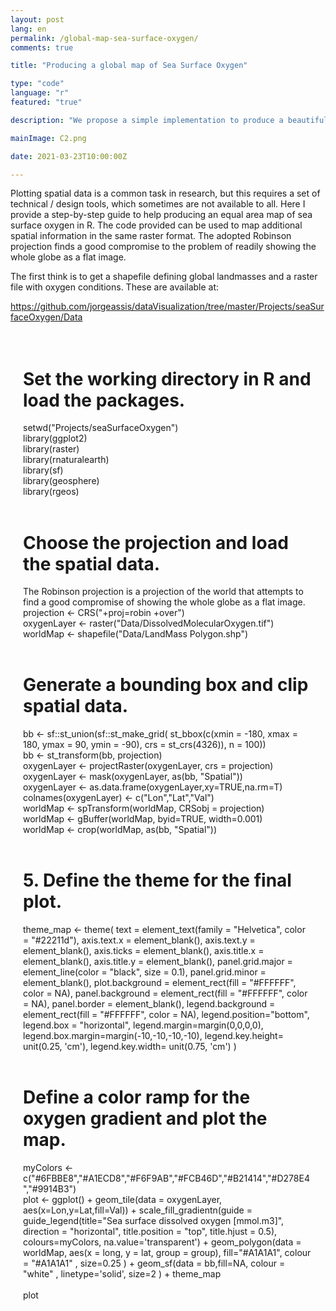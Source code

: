 ```yaml
---
layout: post
lang: en
permalink: /global-map-sea-surface-oxygen/
comments: true

title: "Producing a global map of Sea Surface Oxygen"

type: "code"
language: "r"
featured: "true"

description: "We propose a simple implementation to produce a beautiful  map of global Sea Surface Oxygen."

mainImage: C2.png

date: 2021-03-23T10:00:00Z

---
```


Plotting spatial data is a common task in research, but this requires a set of technical / design tools, which sometimes are not available to all. Here I provide a step-by-step guide to help producing an equal area map of sea surface oxygen in R.
The code provided can be used to map additional spatial information in the same raster format. The adopted Robinson projection finds a good compromise to the problem of readily showing the whole globe as a flat image.

The first think is to get a shapefile defining global landmasses and a raster file with oxygen conditions. These are available at:

<a target="_blank" href="https://github.com/jorgeassis/dataVisualization/tree/master/Projects/seaSurfaceOxygen/Data">https://github.com/jorgeassis/dataVisualization/tree/master/Projects/seaSurfaceOxygen/Data</a>

<div style="padding: 20px" class="border-radius-05 bg-gray font-family-secondary font-small text-dark">

# Set the working directory in R and load the packages.<br>
setwd("Projects/seaSurfaceOxygen")<br>
library(ggplot2)<br>
library(raster)<br>
library(rnaturalearth)<br>
library(sf)<br>
library(geosphere)<br>
library(rgeos)<br><br>

# Choose the projection and load the spatial data.<br>
The Robinson projection is a projection of the world that attempts to find a good compromise of showing the whole globe as a flat image.<br>
projection <- CRS("+proj=robin +over")<br>
oxygenLayer <- raster("Data/DissolvedMolecularOxygen.tif")<br>
worldMap <- shapefile("Data/LandMass Polygon.shp")<br><br>

# Generate a bounding box and clip spatial data.<br>
bb <- sf::st_union(sf::st_make_grid(
  st_bbox(c(xmin = -180,
            xmax = 180,
            ymax = 90,
            ymin = -90), crs = st_crs(4326)), n = 100))<br>
bb <- st_transform(bb, projection)<br>
oxygenLayer <- projectRaster(oxygenLayer, crs = projection)<br>
oxygenLayer <- mask(oxygenLayer, as(bb, "Spatial"))<br>
oxygenLayer <- as.data.frame(oxygenLayer,xy=TRUE,na.rm=T)<br>
colnames(oxygenLayer) <- c("Lon","Lat","Val")<br>
worldMap <- spTransform(worldMap, CRSobj = projection)<br>
worldMap <- gBuffer(worldMap, byid=TRUE, width=0.001)<br>
worldMap <- crop(worldMap, as(bb, "Spatial"))<br><br>

# 5. Define the theme for the final plot.<br>
theme_map <-
  theme(
    text = element_text(family = "Helvetica", color = "#22211d"),
    axis.text.x = element_blank(),
    axis.text.y = element_blank(),
    axis.ticks = element_blank(),
    axis.title.x = element_blank(),
    axis.title.y = element_blank(),
    panel.grid.major = element_line(color = "black", size = 0.1),
    panel.grid.minor = element_blank(),
    plot.background = element_rect(fill = "#FFFFFF", color = NA),
    panel.background = element_rect(fill = "#FFFFFF", color = NA),
    panel.border = element_blank(),
    legend.background = element_rect(fill = "#FFFFFF", color = NA),
    legend.position="bottom",
    legend.box = "horizontal",
    legend.margin=margin(0,0,0,0),
    legend.box.margin=margin(-10,-10,-10,-10),
    legend.key.height= unit(0.25, 'cm'),
    legend.key.width= unit(0.75, 'cm') )<br><br>

# Define a color ramp for the oxygen gradient and plot the map.<br>
myColors <- c("#6FBBE8","#A1ECD8","#F6F9AB","#FCB46D","#B21414","#D278E4","#9914B3")<br>
plot <- ggplot() +
  geom_tile(data = oxygenLayer, aes(x=Lon,y=Lat,fill=Val)) +
  scale_fill_gradientn(guide = guide_legend(title="Sea surface dissolved oxygen [mmol.m3]", direction = "horizontal", title.position = "top", title.hjust = 0.5), colours=myColors, na.value='transparent') +
  geom_polygon(data = worldMap, aes(x = long, y = lat, group = group), fill="#A1A1A1", colour = "#A1A1A1" , size=0.25 ) +
  geom_sf(data = bb,fill=NA, colour = "white" , linetype='solid', size=2 ) +
  theme_map<br><br>
plot

</div>
